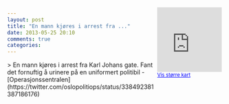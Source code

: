 ```yaml
---
layout: post
title: "En mann kjøres i arrest fra ..."
date: 2013-05-25 20:10
comments: true
categories: 
---
```

<div style="float:right; margin:5px; position:relative;top:-130px;"><iframe width="150" height="150" frameborder="0" scrolling="no" marginheight="0" marginwidth="0" src="http://maps.google.com/maps?q=Karl%20Johans%20gate%0A,+Oslo&hl=no&t=m&z=14&output=embed&iwloc=&"></iframe><br/><small><a href="http://maps.google.com/maps?q=Karl%20Johans%20gate%0A,+Oslo&hl=no&t=m&z=14&source=embed&iwloc=A" style="color:#0000FF;text-align:left" target="_new">Vis st&oslash;rre kart</a></small></div>
> En mann kjøres i arrest fra Karl Johans gate. Fant det fornuftig å urinere på en uniformert politibil
- [Operasjonssentralen](https://twitter.com/oslopolitiops/status/338492381387186176)

